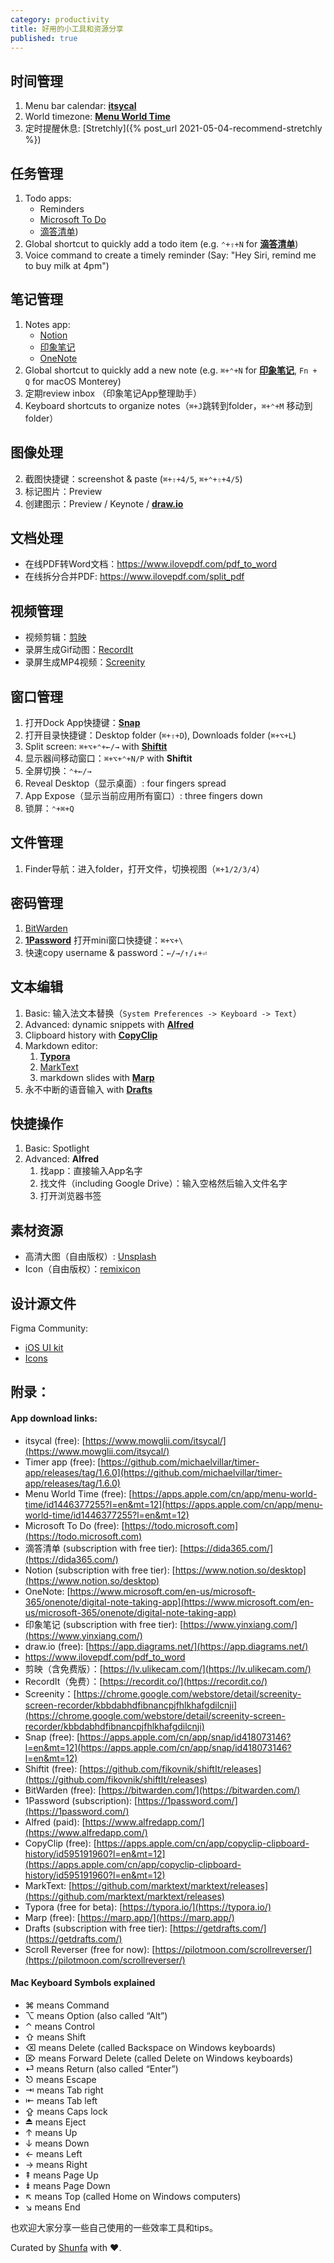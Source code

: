 ```yaml
---
category: productivity
title: 好用的小工具和资源分享
published: true
---
```




## 时间管理

1. Menu bar calendar: [**itsycal**](https://www.mowglii.com/itsycal/)
1. World timezone: [**Menu World Time**](https://apps.apple.com/cn/app/menu-world-time/id1446377255?l=en&mt=12)
1. 定时提醒休息: [Stretchly]({% post_url 2021-05-04-recommend-stretchly %})


## 任务管理

1. Todo apps:
	- Reminders
	- [Microsoft To Do](https://todo.microsoft.com)
	- [滴答清单](https://dida365.com/))
1. Global shortcut to quickly add a todo item (e.g. `⌃+⇧+N` for [**滴答清单**](https://dida365.com/))
2. Voice command to create a timely reminder (Say: "Hey Siri, remind me to buy milk at 4pm")



## 笔记管理

1. Notes app:
	- [Notion](https://www.notion.so/desktop)
	- [印象笔记](https://www.yinxiang.com/)
	- [OneNote](https://www.microsoft.com/en-us/microsoft-365/onenote/digital-note-taking-app)
1. Global shortcut to quickly add a new note (e.g. `⌘+⌃+N` for [**印象笔记**](https://www.yinxiang.com/), `Fn + Q` for macOS Monterey)
2. 定期review inbox （印象笔记App整理助手）
3. Keyboard shortcuts to organize notes（`⌘+J`跳转到folder，`⌘+⌃+M` 移动到folder）


## 图像处理

2. 截图快捷键：screenshot & paste (`⌘+⇧+4/5`, `⌘+⌃+⇧+4/5`)
3. 标记图片：Preview
4. 创建图示：Preview / Keynote / [**draw.io**](https://app.diagrams.net/)

## 文档处理

- 在线PDF转Word文档：https://www.ilovepdf.com/pdf_to_word
- 在线拆分合并PDF: https://www.ilovepdf.com/split_pdf

## 视频管理

- 视频剪辑：[剪映](https://lv.ulikecam.com/)
- 录屏生成Gif动图：[RecordIt](https://recordit.co/)
- 录屏生成MP4视频：[Screenity](https://chrome.google.com/webstore/detail/screenity-screen-recorder/kbbdabhdfibnancpjfhlkhafgdilcnji)

## 窗口管理

1. 打开Dock App快捷键：[**Snap**](https://apps.apple.com/cn/app/snap/id418073146?l=en&mt=12)
2. 打开目录快捷键：Desktop folder (`⌘+⇧+D`), Downloads folder (`⌘+⌥+L`)
3. Split screen: `⌘+⌥+⌃+←/→` with [**Shiftit**](https://github.com/fikovnik/shiftIt/releases)
4. 显示器间移动窗口：`⌘+⌥+⌃+N/P` with **Shiftit**
5. 全屏切换：`⌃+←/→ `
6. Reveal Desktop（显示桌面）: four fingers spread
7. App Expose（显示当前应用所有窗口）: three fingers down
8. 锁屏：`⌃+⌘+Q`

## 文件管理

1. Finder导航：进入folder，打开文件，切换视图（`⌘+1/2/3/4`）


## 密码管理

1. [BitWarden](https://bitwarden.com/)
1. **[1Password](https://1password.com/)** 打开mini窗口快捷键：`⌘+⌥+\`
2. 快速copy username & password：`←/→/↑/↓+⏎`


## 文本编辑

1. Basic: 输入法文本替换（`System Preferences -> Keyboard -> Text`）
2. Advanced: dynamic snippets with [**Alfred**](https://www.alfredapp.com/)
3. Clipboard history with [**CopyClip**](https://apps.apple.com/cn/app/copyclip-clipboard-history/id595191960?l=en&mt=12)
4. Markdown editor:
	1. **[Typora](https://typora.io/)**
    1. [MarkText](https://github.com/marktext/marktext/releases)
	2. markdown slides with **[Marp](https://marp.app/)**
5. 永不中断的语音输入 with **[Drafts](https://getdrafts.com/)**



## 快捷操作

1. Basic: Spotlight
2. Advanced: **Alfred**
   1. 找app：直接输入App名字
   2. 找文件（including Google Drive）：输入空格然后输入文件名字
   3. 打开浏览器书签


## 素材资源

- 高清大图（自由版权）: [Unsplash](https://unsplash.com/)
- Icon（自由版权）：[remixicon](https://remixicon.com/)

## 设计源文件

Figma Community:
- [iOS UI kit](https://www.figma.com/community/file/984106517828363349)
- [Icons](https://www.figma.com/community/icons)


## 附录：

#### App download links:

- itsycal (free): [https://www.mowglii.com/itsycal/](https://www.mowglii.com/itsycal/)
- Timer app (free): [https://github.com/michaelvillar/timer-app/releases/tag/1.6.0](https://github.com/michaelvillar/timer-app/releases/tag/1.6.0)
- Menu World Time (free): [https://apps.apple.com/cn/app/menu-world-time/id1446377255?l=en&mt=12](https://apps.apple.com/cn/app/menu-world-time/id1446377255?l=en&mt=12)
- Microsoft To Do (free): [https://todo.microsoft.com](https://todo.microsoft.com)
- 滴答清单 (subscription with free tier): [https://dida365.com/](https://dida365.com/)
- Notion (subscription with free tier): [https://www.notion.so/desktop](https://www.notion.so/desktop)
- OneNote: [https://www.microsoft.com/en-us/microsoft-365/onenote/digital-note-taking-app](https://www.microsoft.com/en-us/microsoft-365/onenote/digital-note-taking-app)
- 印象笔记 (subscription with free tier): [https://www.yinxiang.com/](https://www.yinxiang.com/)
- draw.io (free): [https://app.diagrams.net/](https://app.diagrams.net/)
- https://www.ilovepdf.com/pdf_to_word
- 剪映（含免费版）：[https://lv.ulikecam.com/](https://lv.ulikecam.com/)
- RecordIt（免费）：[https://recordit.co/](https://recordit.co/)
- Screenity：[https://chrome.google.com/webstore/detail/screenity-screen-recorder/kbbdabhdfibnancpjfhlkhafgdilcnji](https://chrome.google.com/webstore/detail/screenity-screen-recorder/kbbdabhdfibnancpjfhlkhafgdilcnji)
- Snap (free): [https://apps.apple.com/cn/app/snap/id418073146?l=en&mt=12](https://apps.apple.com/cn/app/snap/id418073146?l=en&mt=12)
- Shiftit (free): [https://github.com/fikovnik/shiftIt/releases](https://github.com/fikovnik/shiftIt/releases)
- BitWarden (free): [https://bitwarden.com/](https://bitwarden.com/)
- 1Password (subscription): [https://1password.com/](https://1password.com/)
- Alfred (paid): [https://www.alfredapp.com/](https://www.alfredapp.com/)
- CopyClip (free): [https://apps.apple.com/cn/app/copyclip-clipboard-history/id595191960?l=en&mt=12](https://apps.apple.com/cn/app/copyclip-clipboard-history/id595191960?l=en&mt=12)
- MarkText: [https://github.com/marktext/marktext/releases](https://github.com/marktext/marktext/releases)
- Typora (free for beta): [https://typora.io/](https://typora.io/)
- Marp (free): [https://marp.app/](https://marp.app/)
- Drafts (subscription with free tier): [https://getdrafts.com/](https://getdrafts.com/)
- Scroll Reverser (free for now): [https://pilotmoon.com/scrollreverser/](https://pilotmoon.com/scrollreverser/)



#### Mac Keyboard Symbols explained

- ⌘ means Command
- ⌥ means Option (also called “Alt”)
- ⌃ means Control
- ⇧ means Shift
- ⌫ means Delete (called Backspace on Windows keyboards)
- ⌦ means Forward Delete (called Delete on Windows keyboards)
- ⏎ means Return (also called “Enter”)
- ⎋ means Escape
- ⇥ means Tab right
- ⇤ means Tab left
- ⇪ means Caps lock
- ⏏ means Eject
- ↑ means Up
- ↓ means Down
- ← means Left
- → means Right
- ⇞ means Page Up
- ⇟ means Page Down
- ↖︎ means Top (called Home on Windows computers)
- ↘︎ means End



也欢迎大家分享一些自己使用的一些效率工具和tips。



Curated by [Shunfa](https://twitter.com/goooooouwa) with ❤️.
